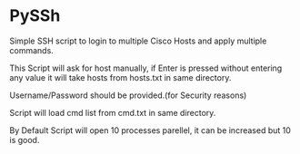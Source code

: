 PySSh
=====

Simple SSH script to login to multiple Cisco Hosts and apply multiple commands.


This Script will ask for host manually, if Enter is pressed without entering any value it will take hosts from hosts.txt in same directory.

Username/Password should be provided.(for Security reasons)

Script will load cmd list from cmd.txt in same directory.

By Default Script will open 10 processes parellel, it can be increased but 10 is good.
